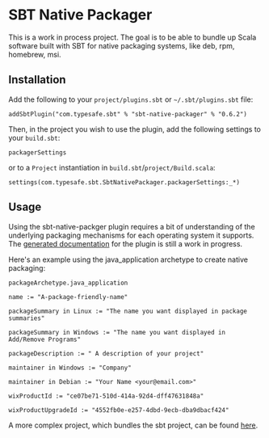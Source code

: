 # SBT Native Packager #

This is a work in process project.  The goal is to be able to bundle up Scala software built with SBT for native packaging systems, like deb, rpm, homebrew, msi.


## Installation ##

Add the following to your `project/plugins.sbt` or `~/.sbt/plugins.sbt` file:
    
    addSbtPlugin("com.typesafe.sbt" % "sbt-native-packager" % "0.6.2")

Then, in the project you wish to use the plugin, add the following settings to your `build.sbt`:

    packagerSettings

or to a `Project` instantiation in `build.sbt`/`project/Build.scala`:

    settings(com.typesafe.sbt.SbtNativePackager.packagerSettings:_*)


## Usage ##

Using the sbt-native-packger plugin requires a bit of understanding of the underlying packaging mechanisms for each operating system it supports.  The [generated documentation](http://scala-sbt.org/sbt-native-packager) for the plugin is still a work in progress.


Here's an example using the java_application archetype to create native packaging:

    packageArchetype.java_application

    name := "A-package-friendly-name"
    
    packageSummary in Linux := "The name you want displayed in package summaries"

    packageSummary in Windows := "The name you want displayed in Add/Remove Programs"

    packageDescription := " A description of your project"

    maintainer in Windows := "Company"
    
    maintainer in Debian := "Your Name <your@email.com>"

    wixProductId := "ce07be71-510d-414a-92d4-dff47631848a"

    wixProductUpgradeId := "4552fb0e-e257-4dbd-9ecb-dba9dbacf424"

A more complex project, which bundles the sbt project, can be found [here](https://github.com/sbt/sbt-launcher-package/blob/full-packaging/project/packaging.scala).
